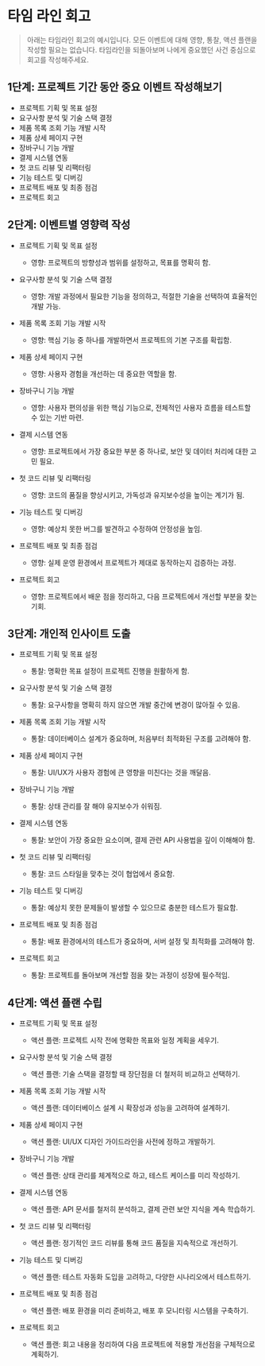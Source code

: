 # 타임 라인 회고

> 아래는 타임라인 회고의 예시입니다. 모든 이벤트에 대해 영향, 통찰, 액션 플랜을 작성할 필요는 없습니다. 타임라인을 되돌아보며 나에게 중요했던 사건 중심으로 회고를 작성해주세요.

## 1단계: 프로젝트 기간 동안 중요 이벤트 작성해보기
- 프로젝트 기획 및 목표 설정
- 요구사항 분석 및 기술 스택 결정
- 제품 목록 조회 기능 개발 시작
- 제품 상세 페이지 구현
- 장바구니 기능 개발
- 결제 시스템 연동
- 첫 코드 리뷰 및 리팩터링
- 기능 테스트 및 디버깅
- 프로젝트 배포 및 최종 점검
- 프로젝트 회고

## 2단계: 이벤트별 영향력 작성
- 프로젝트 기획 및 목표 설정
  - 영향: 프로젝트의 방향성과 범위를 설정하고, 목표를 명확히 함.

- 요구사항 분석 및 기술 스택 결정
  - 영향: 개발 과정에서 필요한 기능을 정의하고, 적절한 기술을 선택하여 효율적인 개발 가능.

- 제품 목록 조회 기능 개발 시작
  - 영향: 핵심 기능 중 하나를 개발하면서 프로젝트의 기본 구조를 확립함.

- 제품 상세 페이지 구현
  - 영향: 사용자 경험을 개선하는 데 중요한 역할을 함.
  
- 장바구니 기능 개발
  - 영향: 사용자 편의성을 위한 핵심 기능으로, 전체적인 사용자 흐름을 테스트할 수 있는 기반 마련.

- 결제 시스템 연동
  - 영향: 프로젝트에서 가장 중요한 부분 중 하나로, 보안 및 데이터 처리에 대한 고민 필요.

- 첫 코드 리뷰 및 리팩터링
  - 영향: 코드의 품질을 향상시키고, 가독성과 유지보수성을 높이는 계기가 됨.

- 기능 테스트 및 디버깅
  - 영향: 예상치 못한 버그를 발견하고 수정하여 안정성을 높임.

- 프로젝트 배포 및 최종 점검
  - 영향: 실제 운영 환경에서 프로젝트가 제대로 동작하는지 검증하는 과정.

- 프로젝트 회고
  - 영향: 프로젝트에서 배운 점을 정리하고, 다음 프로젝트에서 개선할 부분을 찾는 기회.

## 3단계: 개인적 인사이트 도출
- 프로젝트 기획 및 목표 설정
  - 통찰: 명확한 목표 설정이 프로젝트 진행을 원활하게 함.

- 요구사항 분석 및 기술 스택 결정
  - 통찰: 요구사항을 명확히 하지 않으면 개발 중간에 변경이 많아질 수 있음.

- 제품 목록 조회 기능 개발 시작
  - 통찰: 데이터베이스 설계가 중요하며, 처음부터 최적화된 구조를 고려해야 함.

- 제품 상세 페이지 구현
  - 통찰: UI/UX가 사용자 경험에 큰 영향을 미친다는 것을 깨달음.

- 장바구니 기능 개발
  - 통찰: 상태 관리를 잘 해야 유지보수가 쉬워짐.

- 결제 시스템 연동
  - 통찰: 보안이 가장 중요한 요소이며, 결제 관련 API 사용법을 깊이 이해해야 함.

- 첫 코드 리뷰 및 리팩터링
  - 통찰: 코드 스타일을 맞추는 것이 협업에서 중요함.

- 기능 테스트 및 디버깅
  - 통찰: 예상치 못한 문제들이 발생할 수 있으므로 충분한 테스트가 필요함.

- 프로젝트 배포 및 최종 점검
  - 통찰: 배포 환경에서의 테스트가 중요하며, 서버 설정 및 최적화를 고려해야 함.

- 프로젝트 회고
  - 통찰: 프로젝트를 돌아보며 개선할 점을 찾는 과정이 성장에 필수적임.

## 4단계: 액션 플랜 수립
- 프로젝트 기획 및 목표 설정
  - 액션 플랜: 프로젝트 시작 전에 명확한 목표와 일정 계획을 세우기.

- 요구사항 분석 및 기술 스택 결정
  - 액션 플랜: 기술 스택을 결정할 때 장단점을 더 철저히 비교하고 선택하기.

- 제품 목록 조회 기능 개발 시작
  - 액션 플랜: 데이터베이스 설계 시 확장성과 성능을 고려하여 설계하기.

- 제품 상세 페이지 구현
  - 액션 플랜: UI/UX 디자인 가이드라인을 사전에 정하고 개발하기.

- 장바구니 기능 개발
  - 액션 플랜: 상태 관리를 체계적으로 하고, 테스트 케이스를 미리 작성하기.

- 결제 시스템 연동
  - 액션 플랜: API 문서를 철저히 분석하고, 결제 관련 보안 지식을 계속 학습하기.

- 첫 코드 리뷰 및 리팩터링
  - 액션 플랜: 정기적인 코드 리뷰를 통해 코드 품질을 지속적으로 개선하기.

- 기능 테스트 및 디버깅
  - 액션 플랜: 테스트 자동화 도입을 고려하고, 다양한 시나리오에서 테스트하기.

- 프로젝트 배포 및 최종 점검
  - 액션 플랜: 배포 환경을 미리 준비하고, 배포 후 모니터링 시스템을 구축하기.

- 프로젝트 회고
  - 액션 플랜: 회고 내용을 정리하여 다음 프로젝트에 적용할 개선점을 구체적으로 계획하기.